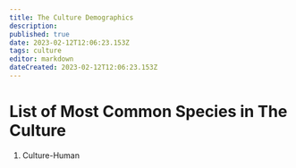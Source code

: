 ```yaml
---
title: The Culture Demographics
description: 
published: true
date: 2023-02-12T12:06:23.153Z
tags: culture
editor: markdown
dateCreated: 2023-02-12T12:06:23.153Z
---
```


# List of Most Common Species in The Culture
1. Culture-Human
